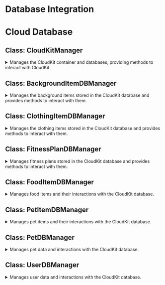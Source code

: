 # Database Integration

# Cloud Database

## Class: CloudKitManager

<details>
<summary>
Manages the CloudKit container and databases, providing methods to interact with CloudKit.
</summary>
Acts as the main entry point to CloudKit for any of the classes that will interact with records. This class provides the base methods for CRUD operations.

### Properties
- `static let shared = CloudKitManager()`: The shared singleton instance of `CloudKitManager`.
- `let container: CKContainer`: The CloudKit container.
- `let publicDatabase: CKDatabase`: The public CloudKit database.
- `let privateDatabase: CKDatabase`: The private CloudKit database.
- `@Published var isSignedInToiCloud: Bool`: Indicates whether the user is signed in to iCloud.
- `@Published var error: String`: Any error occurred during CloudKit operations.
- `@Published var text: String`: Additional text data.

### Methods
- `init()`: Initializes the `CloudKitManager` singleton instance.
- `private func getiCloudStatus()`: Retrieves the iCloud account status and updates the `isSignedInToiCloud` property accordingly.
- `func saveItem(record: CKRecord)`: Saves a record to the public database.
- `func savePrivateItem(record: CKRecord, completion: @escaping (Error?) -> Void)`: Saves a record to the private database with a completion handler.
- `private func p_saveRecord(record: CKRecord, usePrivateDatabase: Bool)`: Private method to save a record to the specified database.
- `private func p_fetchRecord(recordType: String, usePrivateDatabase: Bool, fieldName: String?, fieldValue: Any?, completion: @escaping ([CKRecord]?, Error?) -> Void)`: Private method to fetch records from the specified database.
- `func fetchPublicRecord(recordType: String, fieldName: String, fieldValue: Any?, completion: @escaping ([CKRecord]?, Error?) -> Void)`: Fetches public records from the CloudKit database based on a specified field name and value.
- `func fetchPublicRecord(recordType: String, completion: @escaping ([CKRecord]?, Error?) -> Void)`: Fetches public records from the CloudKit database of a specified record type.
- `func fetchPrivateRecord<T>(recordType: String, fieldName: String, fieldValue: T, completion: @escaping ([CKRecord]?, Error?) -> Void)`: Fetches private records from the CloudKit database based on a specified field name and value.
- `func fetchPrivateRecord(recordType: String, completion: @escaping ([CKRecord]?, Error?) -> Void)`: Fetches private records from the CloudKit database of a specified record type.
- `func fetchPrivateRecord(recordID: CKRecord.ID, completion: @escaping (CKRecord?, Error?) -> Void)`: Fetches a single private record from the CloudKit database by its ID.

### Enums
#### Enum: CloudKitError

Enumerates CloudKit errors.

- `case iCloudAccountNotFound`: iCloud account not found error.
- `case iCloudAccountNotDetermined`: iCloud account not determined error.
- `case iCloudAccountRestricted`: iCloud account restricted error.
- `case iCloudAccountUnknown`: Unknown iCloud account error.

</details>

## Class: BackgroundItemDBManager

<details>
<summary>Manages the background items stored in the CloudKit database and provides methods to interact with them.</summary>

### Properties
- `static let shared: BackgroundItemDBManager`: The shared singleton instance of `BackgroundItemDBManager`.
- `@Published var backgroundItems: [BackgroundItemModel]`: The array of background items.
- `let CKManager: CloudKitManager`: The CloudKit manager instance.
- `var backgroundItemExists: Bool`: Indicates if background items exist in the database.
- `@Published var activeBackground: String`: The name of the currently active background item.

### Methods
- `init()`: Initializes the `BackgroundItemDBManager` instance.
- `func fetchBackgroundItems(completion: @escaping ([BackgroundItemModel]?, Error?) -> Void)`: Fetches background items from the CloudKit database.
- `func fetchSpecifcBackgroundItem(imageName: String, completion: @escaping (BackgroundItemModel?, Error?) -> Void)`: Fetches a specific background item by its image name.
- `func createBackgroundItem(imageName: String, completion: @escaping (Error?) -> Void)`: Creates a new background item in the database.
- `func setActiveBackgroundItem(imageName: String, completion: @escaping (String, Error?) -> Void)`: Sets a background item as active.
- `func setUnactiveAllBackgroundItems(completion: @escaping (Error?) -> Void)`: Sets all background items as inactive.
- `func g_getActiveBackground() -> String`: Returns activeBackground.

### Enums

#### Enum: BackgroundItemRecordKeys

Enumerates the keys used for storing background item data in CloudKit.

- `case type = "BackgroundItem"`: Represents the record type for background items in CloudKit.
- `case isActive`: Represents the key for the 'isActive' property in CloudKit records.
- `case imageName`: Represents the key for the 'imageName' property in CloudKit records.

### Structs

#### Struct: BackgroundItemModel

Represents a background item with its properties.

- `var recordId: CKRecord.ID?`: The record ID of the background item.
- `var isActive: Int64`: Indicates whether the background item is active or not.
- `var imageName: String`: The name of the image associated with the background item.

#### Extension: BackgroundItemModel

Provides an extension to `BackgroundItemModel` for generating a CKRecord representation.

- `var record: CKRecord`: Generates and returns a CKRecord representation of the background item.


### Observability
This class conforms to the `ObservableObject` protocol.

</details>

## Class: ClothingItemDBManager

<details>
<summary>Manages the clothing items stored in the CloudKit database and provides methods to interact with them.</summary>

### Properties
- `static let shared: ClothingItemDBManager`: The shared singleton instance of `ClothingItemDBManager`.
- `@Published var clothingItems: [ClothingItemModel]`: The array of clothing items.
- `let CKManager: CloudKitManager`: The CloudKit manager instance.
- `var clothingItemExists: Bool`: Indicates if clothing items exist in the database.
- `@Published var activeClothing: String`: The name of the currently active clothing item.

### Methods
- `init()`: Initializes the `ClothingItemDBManager` instance.
- `func fetchClothingItems(completion: @escaping ([ClothingItemModel]?, Error?) -> Void)`: Fetches clothing items from the CloudKit database. Upon completion, sets the `clothingItems` property.
- `func fetchSpecificClothingItem(imageName: String, completion: @escaping (ClothingItemModel?, Error?) -> Void)`: Fetches a specific clothing item by its image name.
- `func createClothingItem(imageName: String, completion: @escaping (Error?) -> Void)`: Creates a new clothing item in the database.
- `func setActiveClothingItem(imageName: String, completion: @escaping (String, Error?) -> Void)`: Sets a clothing item as active. Upon completion, sets the `activeClothing` property.
- `func setUnactiveAllClothingItems(completion: @escaping (Error?) -> Void)`: Sets all clothing items as inactive.
- `func g_getActiveClothing() -> String`: Returns activeClothing.
- `func getActiveClothing(completion: @escaping (String, Error?) -> Void)`: Fetches the active clothing item from the database.

### Enums
#### Enum: ClothingItemRecordKeys

Enumerates the keys used for storing clothing item data in CloudKit.

- `case type = "ClothingItem"`: Represents the record type for clothing items in CloudKit.
- `case isActive`: Represents the key for the 'isActive' property in CloudKit records.
- `case imageName`: Represents the key for the 'imageName' property in CloudKit records.

### Structs
#### Struct: ClothingItemModel

Represents a clothing item with its properties.

- `var recordId: CKRecord.ID?`: The record ID of the clothing item.
- `var isActive: Int64`: Indicates whether the clothing item is active or not.
- `var imageName: String`: The name of the image associated with the clothing item.

#### Extension: ClothingItemModel

Provides an extension to `ClothingItemModel` for generating a CKRecord representation.

- `var record: CKRecord`: Generates and returns a CKRecord representation of the clothing item.


### Observability
This class conforms to the `ObservableObject` protocol.
</details>


## Class: FitnessPlanDBManager

<details>
<summary>Manages fitness plans stored in the CloudKit database and provides methods to interact with them.</summary>

### Properties
- `@Published var fitnessPlan: FitnessPlanModel?`: The fitness plan model.
- `let CKManager: CloudKitManager`: The CloudKit manager instance.
- `var fitnessPlanExists: Bool`: Indicates whether a fitness plan exists in the database.

### Methods
- `init()`: Initializes the `FitnessPlanDBManager` instance.
- `func createFitnessPlan(daysPerWeekGoal: Int64, dumbbellWeightGoal: Int64, setGoal: Int64, repGoal: Int64, notes: String, selectedDate: Date)`: Creates or updates a fitness plan in the database.
- `func fetchFitnessPlan(completion: @escaping (FitnessPlanModel?, Error?) -> Void)`: Fetches the fitness plan from the CloudKit database.

### Enums
#### Enum: FitnessPlanRecordKeys

Enumerates the keys used for storing fitness plan data in CloudKit.

- `case type = "FitnessPlan"`: Represents the record type for fitness plans in CloudKit.
- `case daysPerWeekGoal`: Represents the key for the 'daysPerWeekGoal' property in CloudKit records.
- `case dumbbellWeightGoal`: Represents the key for the 'dumbbellWeightGoal' property in CloudKit records.
- `case setGoal`: Represents the key for the 'setGoal' property in CloudKit records.
- `case repGoal`: Represents the key for the 'repGoal' property in CloudKit records.
- `case notes`: Represents the key for the 'notes' property in CloudKit records.
- `case selectedDate`: Represents the key for the 'selectedDate' property in CloudKit records.

### Structs
#### Struct: FitnessPlanModel

Represents a fitness plan with its properties.

- `var recordId: CKRecord.ID?`: The record ID of the fitness plan.
- `var daysPerWeekGoal: Int64`: The goal for the number of days per week.
- `var dumbbellWeightGoal: Int64`: The goal for the dumbbell weight.
- `var setGoal: Int64`: The goal for the number of sets.
- `var repGoal: Int64`: The goal for the number of reps.
- `var notes: String`: Any additional notes for the fitness plan.
- `var selectedDate: Date`: The selected date for the fitness plan.

#### Extension: FitnessPlanModel

Provides an extension to `FitnessPlanModel` for generating a CKRecord representation.

- `var record: CKRecord`: Generates and returns a CKRecord representation of the fitness plan.


### Observability
This class conforms to the `ObservableObject` protocol.
</details>


## Class: FoodItemDBManager

<details>
<summary>Manages food items and their interactions with the CloudKit database.</summary>

### Properties
- `static let shared = FoodItemDBManager()`: The shared singleton instance of `FoodItemDBManager`.
- `@Published var foodItems: [FoodItemModel]`: An array of food items.
- `let CKManager = CloudKitManager()`: The CloudKit manager.
- `var foodItemExists: Bool`: Indicates whether food items exist.

### Methods
- `init()`: Initializes the `FoodItemDBManager` singleton instance.
- `func fetchFoodItems(completion: @escaping ([FoodItemModel]?, Error?) -> Void)`: Fetches all food items from the CloudKit database.
- `func createInitialFoodItems()`: Creates initial food items if none exist.
- `func createFoodItem(name: String, quantity: Int64, completion: @escaping (Error?) -> Void)`: Creates a new food item with the given name and quantity.
- `func fetchSpecificFoodItem(name: String, completion: @escaping (FoodItemModel?, Error?) -> Void)`: Fetches a specific food item by its name.
- `func fetchQuantity(name: String, completion: @escaping (Int64?, Error?) -> Void)`: Fetches the quantity of a specific food item by its name.
- `func updateQuantity_add(name: String, quantity: Int64, completion: @escaping (Error?) -> Void)`: Updates the quantity of a food item by adding the specified quantity.
- `func updateQuantity(name: String, newQuantity: Int64, completion: @escaping (Error?) -> Void)`: Updates the quantity of a food item with the specified quantity.
- `func updateQuantity(foodItem: FoodItemModel, newQuantity: Int64, completion: @escaping (Error?) -> Void)`: Updates the quantity of a food item.
- `func getFoodItems() -> [FoodItemModel]`: Returns foodItems.

### Enums
#### Enum: FoodItemRecordKeys

Enumerates the keys used for food item records in CloudKit.

- `case type = "FoodItem"`: Record type key.
- `case name`: Name key.
- `case quantity`: Quantity key.
- `case imageName`: Image name key.

### Struct: FoodItemModel

Represents a food item.

#### Properties
- `var recordId: CKRecord.ID?`: The record ID.
- `var name: String`: The name of the food item.
- `var quantity: Int64`: The quantity of the food item.
- `var imageName: String`: The name of the image associated with the food item.

#### Extension: 

Provides an extension to `FoodItemModel` for generating a CKRecord representation.

- `var record: CKRecord`: Generates and returns a CKRecord representation of the food item.


### Observability
This class conforms to the `ObservableObject` protocol.

</details>


## Class: PetItemDBManager

<details>
<summary>Manages pet items and their interactions with the CloudKit database.</summary>

### Properties
- `static let shared = PetItemDBManager()`: The shared singleton instance of `PetItemDBManager`.
- `@Published var petItems: [PetItemModel]`: An array of pet items.
- `let CKManager = CloudKitManager()`: The CloudKit manager.
- `var petItemExists: Bool`: Indicates whether pet items exist.
- `@Published var activePet: String`: The name of the active pet.

### Methods
- `init()`: Initializes the `PetItemDBManager` singleton instance.
- `func g_getActivePet() -> String`: Returns activePet.
- `func fetchPetItems(completion: @escaping ([PetItemModel]?, Error?) -> Void)`: Fetches all pet items from the CloudKit database.
- `func fetchSpecificPetItem(imageName: String, completion: @escaping (PetItemModel?, Error?) -> Void)`: Fetches a specific pet item by its image name.
- `func createPetItem(imageName: String, completion: @escaping (Error?) -> Void)`: Creates a new pet item with the given image name.
- `func createDefaultPet()`: Creates a default pet if none exist.
- `func setActivePetItem(imageName: String, completion: @escaping (String, Error?) -> Void)`: Sets the active pet item by its image name.
- `func getActivePet(completion: @escaping (String, Error?) -> Void)`: Retrieves the active pet.

### Struct: PetItemModel

Represents a pet item.

#### Properties
- `var recordId: CKRecord.ID?`: The record ID.
- `var isActive: Int64`: Indicates whether the pet item is active.
- `var petName: String`: The name of the pet.
- `var imageName: String`: The name of the image associated with the pet.

#### Methods
- `var record: CKRecord`: Converts the `PetItemModel` to a `CKRecord` object.

### Enums
#### Enum: PetItemRecordKeys

Enumerates the keys used for pet item records in CloudKit.

- `case type = "PetItem"`: Record type key.
- `case isActive`: Active state key.
- `case petName`: Pet name key.
- `case imageName`: Image name key.

### Observability
This class conforms to the `ObservableObject` protocol.

</details>

## Class: PetDBManager

<details>
<summary>Manages pet data and interactions with the CloudKit database.</summary>

### Properties
- `static let shared = PetDBManager()`: The shared singleton instance of `PetDBManager`.
- `@Published var pet: PetModel?`: The pet model.
- `let CKManager = CloudKitManager()`: The CloudKit manager.
- `var petExists: Bool`: Indicates whether a pet exists.
- `@Published var totalXP: Int64`: The total experience points (XP) of the pet.
- `@Published var level: Int64`: The level of the pet.
- `@Published var health: Int64`: The health of the pet.

### Methods
- `init()`: Initializes the `PetDBManager` singleton instance and fetches the pet from the database.
- `func createPet()`: Creates a new pet in the database.
- `func fetchPet(completion: @escaping (PetModel?, Error?) -> Void)`: Fetches the pet from the database.
- `func getHealth() -> Int`: Returns health.
- `func getXP(completion: @escaping (Int64?, Error?) -> Void)`: Retrieves the total XP of the pet.
- `func getXP() -> Int`: Returns totalXP.
- `func getLevel() -> Int`: Returns level.
- `func getLevel(completion: @escaping (Int64?, Error?) -> Void)`: Retrieves the level of the pet.
- `func getPet() -> PetModel?`: Returns pet.
- `func updateUserXP(newXP: Int64, completion: @escaping (Error?) -> Void)`: Updates the user's XP.
- `func updateUserLevel(newLevel: Int64, completion: @escaping (Error?) -> Void)`: Updates the user's level.
- `func updatePetHealth(newHealth: Int64, completion: @escaping (Error?) -> Void)`: Updates the pet's health.


### Struct: PetModel

Represents a pet.

#### Properties
- `var recordId: CKRecord.ID?`: The record ID.
- `var health: Int64`: The health of the pet.
- `var level: Int64`: The level of the pet.
- `var petImage: CKAsset?`: The image of the pet.
- `var totalXP: Int64`: The total XP of the pet.

#### Methods
- `var record: CKRecord`: Converts the `PetModel` to a `CKRecord` object.

### Enums
#### Enum: PetRecordKeys

Enumerates the keys used for pet records in CloudKit.

- `case type = "Pet"`: Record type key.
- `case health`: Health key.
- `case level`: Level key.
- `case petImage`: Pet image key.
- `case totalXP`: Total XP key.

### Observability
This class conforms to the `ObservableObject` protocol.

</details>

## Class: UserDBManager

<details>
<summary>Manages user data and interactions with the CloudKit database.</summary>

### Properties
- `@Published var user: User?`: The user model.
- `@Published var userRecord: CKRecord.Reference?`: The user record reference.
- `var userExists: Bool`: Indicates whether a user exists.
- `let CKManager = CloudKitManager()`: The CloudKit manager.

### Methods
- `init()`: Initializes the `UserDBManager` and fetches the current user record ID and user data.
- `func fetchCurrentUserRecordID(completion: @escaping (Error?) -> Void)`: Fetches the record ID of the current user.
- `func createUser(firstName: String?, lastName: String?, email: String?)`: Creates a new user with the given information.
- `func fetchUser(completion: @escaping (User?, Error?) -> Void)`: Fetches the user data from the database.
- `func getCurrency(completion: @escaping (Int64?, Error?) -> Void)`: Retrieves the currency value of the user.
- `func updateCurrency(newCurrency: Int64, completion: @escaping (Error?) -> Void)`: Updates the currency value of the user.
- `func getName(completion: @escaping (String?, Error?) -> Void)`: Retrieves the full name of the user.
- `func updateName(newFirstName: String?, newLastName: String?, completion: @escaping (Error?) -> Void)`: Updates the first name and/or last name of the user.

### Struct: User

Represents a user.

#### Properties
- `var recordId: CKRecord.ID?`: The record ID.
- `var firstName: String`: The first name of the user.
- `var lastName: String`: The last name of the user.
- `var latestLogin: Date`: The latest login date of the user.
- `var currency: Int64`: The currency of the user.
- `var email: String`: The email of the user.

#### Methods
- `var record: CKRecord`: Converts the `User` to a `CKRecord` object.

### Enums
#### Enum: UserRecordKeys

Enumerates the keys used for user records in CloudKit.

- `case type = "User"`: Record type key.
- `case firstName`: First name key.
- `case lastName`: Last name key.
- `case latestLogin`: Latest login key.
- `case currency`: Currency key.
- `case email`: Email key.

### Observability
This class conforms to the `ObservableObject` protocol.

</details>


